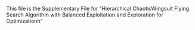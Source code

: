 This file is the Supplementary File for “Hierarchical ChaoticWingsuit Flying Search Algorithm with Balanced Exploitation and Exploration for Optimizationh”
